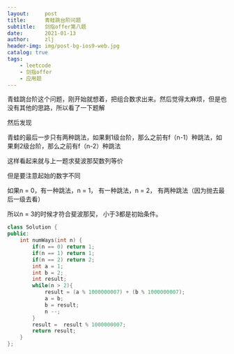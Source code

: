 ```yaml
---
layout:     post
title:      青蛙跳台阶问题
subtitle:   剑指offer第八题
date:       2021-01-13
author:     zlj
header-img: img/post-bg-ios9-web.jpg
catalog: true
tags:
    - leetcode
    - 剑指offer
    - 应用题
---
```




青蛙跳台阶这个问题，刚开始就想着，把组合数求出来。然后觉得太麻烦，但是也没有其他的思路，所以看了一下题解

然后发现

青蛙的最后一步只有两种跳法，如果剩1级台阶，那么之前有f（n-1）种跳法，如果剩2级台阶，那么之前有f（n-2）种跳法

这样看起来就与上一题求斐波那契数列等价

但是要注意起始的数字不同

如果n = 0，有一种跳法，n = 1， 有一种跳法，n = 2， 有两种跳法（因为抛去最后一级去看）

所以n = 3的时候才符合斐波那契， 小于3都是初始条件。

```c++
class Solution {
public:
    int numWays(int n) {
        if(n == 0) return 1;
        if(n == 1) return 1;
        if(n == 2) return 2;
        int a = 1;
        int b = 2;
        int result;
        while(n > 2){
            result = (a % 1000000007) + (b % 1000000007);
            a = b;
            b = result;            
            n --;
        }
        result =  result % 1000000007;
        return result;
    }
};
```

